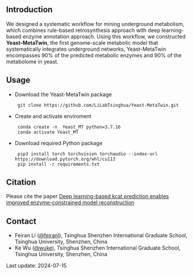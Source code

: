 ## Introduction
We designed a systematic workflow for mining underground metabolism, which combines rule-based retrosynthesis approach with deep learning-based enzyme annotation approach. Using this workflow, we constructed **Yeast-MetaTwin**, the first genome-scale metabolic model that systematically integrates underground networks, Yeast-MetaTwin encompasses 90% of the predicted metabolic enzymes and 90% of the metabolome in yeast.

## Usage
  - Download the Yeast-MetaTwin package
  
         git clone https://github.com/LiLabTsinghua/Yeast-MetaTwin.git
  
  - Create and activate enviroment
  
         conda create -n  Yeast_MT python=3.7.16
         conda activate Yeast_MT

  - Download required Python package
         
         pip3 install torch torchvision torchaudio --index-url https://download.pytorch.org/whl/cu113
         pip install -r requirements.txt   

## Citation
Please cite the paper [Deep learning-based kcat prediction enables improved enzyme-constrained model reconstruction](https://www.nature.com/articles/s41929-022-00798-z)

Contact
-------

-   Feiran Li ([@feiranl](https://github.com/feiranl)), Tsinghua Shenzhen International Graduate School, Tsinghua University, Shenzhen, China
-   Ke Wu ([@wuke](https://github.com/wuke0714)), Tsinghua Shenzhen International Graduate School, Tsinghua University, Shenzhen, China


Last update: 2024-07-15
